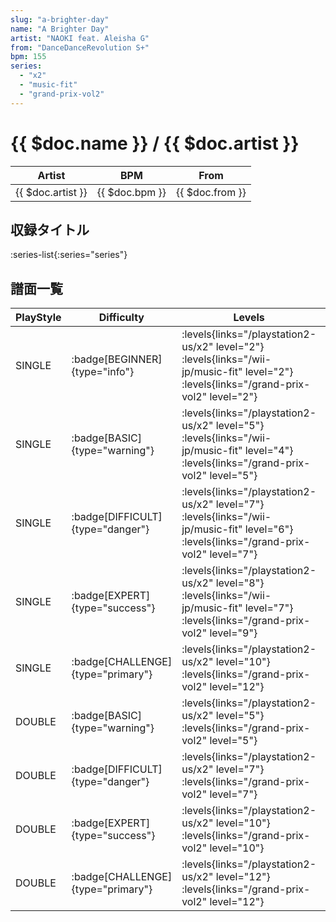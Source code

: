 ```yaml
---
slug: "a-brighter-day"
name: "A Brighter Day"
artist: "NAOKI feat. Aleisha G"
from: "DanceDanceRevolution S+"
bpm: 155
series:
  - "x2"
  - "music-fit"
  - "grand-prix-vol2"
---
```


# {{ $doc.name }} / {{ $doc.artist }}

|Artist|BPM|From|
|------|---|----|
|{{ $doc.artist }}|{{ $doc.bpm }}|{{ $doc.from }}|

## 収録タイトル

:series-list{:series="series"}

## 譜面一覧

|PlayStyle|Difficulty|Levels|Notes|Movie|
|---------|----------|------|-----|-----|
|SINGLE| :badge[BEGINNER]{type="info"}| :levels{links="/playstation2-us/x2" level="2"} :levels{links="/wii-jp/music-fit" level="2"} :levels{links="/grand-prix-vol2" level="2"}|77/0||
|SINGLE| :badge[BASIC]{type="warning"}| :levels{links="/playstation2-us/x2" level="5"} :levels{links="/wii-jp/music-fit" level="4"} :levels{links="/grand-prix-vol2" level="5"}|152/18||
|SINGLE| :badge[DIFFICULT]{type="danger"}| :levels{links="/playstation2-us/x2" level="7"} :levels{links="/wii-jp/music-fit" level="6"} :levels{links="/grand-prix-vol2" level="7"}|221/31||
|SINGLE| :badge[EXPERT]{type="success"}| :levels{links="/playstation2-us/x2" level="8"} :levels{links="/wii-jp/music-fit" level="7"} :levels{links="/grand-prix-vol2" level="9"}|262/50||
|SINGLE| :badge[CHALLENGE]{type="primary"}| :levels{links="/playstation2-us/x2" level="10"} :levels{links="/grand-prix-vol2" level="12"}|364/19||
|DOUBLE| :badge[BASIC]{type="warning"}| :levels{links="/playstation2-us/x2" level="5"} :levels{links="/grand-prix-vol2" level="5"}|164/24||
|DOUBLE| :badge[DIFFICULT]{type="danger"}| :levels{links="/playstation2-us/x2" level="7"} :levels{links="/grand-prix-vol2" level="7"}|224/30||
|DOUBLE| :badge[EXPERT]{type="success"}| :levels{links="/playstation2-us/x2" level="10"} :levels{links="/grand-prix-vol2" level="10"}|295/17||
|DOUBLE| :badge[CHALLENGE]{type="primary"}| :levels{links="/playstation2-us/x2" level="12"} :levels{links="/grand-prix-vol2" level="12"}|377/24||
